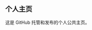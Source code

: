 ## 个人主页

这是 GitHub 托管和发布的个人公共主页。


<!-- Security scan triggered at 2025-09-02 14:24:48 -->

<!-- Security scan triggered at 2025-09-02 15:26:42 -->